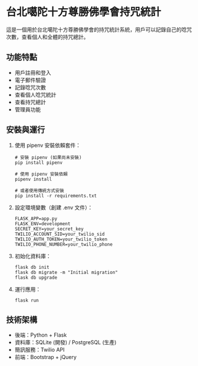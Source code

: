 # 台北噶陀十方尊勝佛學會持咒統計

這是一個用於台北噶陀十方尊勝佛學會的持咒統計系統，用戶可以記錄自己的唸咒次數，查看個人和全體的持咒總計。

## 功能特點

- 用戶註冊和登入
- 電子郵件驗證
- 記錄唸咒次數
- 查看個人唸咒統計
- 查看持咒總計
- 管理員功能

## 安裝與運行

1. 使用 pipenv 安裝依賴套件：
   ```
   # 安裝 pipenv (如果尚未安裝)
   pip install pipenv
   
   # 使用 pipenv 安裝依賴
   pipenv install
   
   # 或者使用傳統方式安裝
   pip install -r requirements.txt
   ```

2. 設定環境變數（創建 .env 文件）：
   ```
   FLASK_APP=app.py
   FLASK_ENV=development
   SECRET_KEY=your_secret_key
   TWILIO_ACCOUNT_SID=your_twilio_sid
   TWILIO_AUTH_TOKEN=your_twilio_token
   TWILIO_PHONE_NUMBER=your_twilio_phone
   ```

3. 初始化資料庫：
   ```
   flask db init
   flask db migrate -m "Initial migration"
   flask db upgrade
   ```

4. 運行應用：
   ```
   flask run
   ```

## 技術架構

- 後端：Python + Flask
- 資料庫：SQLite (開發) / PostgreSQL (生產)
- 簡訊服務：Twilio API
- 前端：Bootstrap + jQuery
